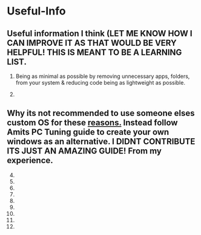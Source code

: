 # Useful-Info
## Useful information I think (LET ME KNOW HOW I CAN IMPROVE IT AS THAT WOULD BE VERY HELPFUL! THIS IS MEANT TO BE A LEARNING LIST.

1. Being as minimal as possible by removing unnecessary apps, folders, from your system & reducing code being as lightweight as possible.

2.

## Why its not recommended to use someone elses custom OS for these [reasons.](/Dont-use-customos.md) Instead follow Amits PC Tuning guide to create your own windows as an alternative. I DIDNT CONTRIBUTE ITS JUST AN AMAZING GUIDE! From my experience.

4.


5. 


6.


7. 


8.


9.


10.


11.


12.



























